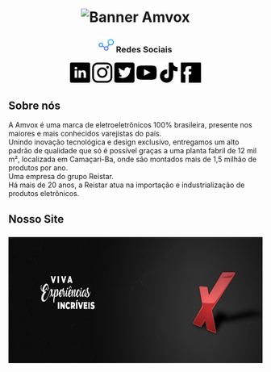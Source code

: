 <h1 align = "center">
    <img src="imgs/Padrão.png" title="#RedesSociais" alt="Banner Amvox">
</h1>

<h3 align="center"> 
<img src="imgs/001-connections.png" alt="Redes sociais" height="30px"> Redes Sociais
</h3>

<p align="center">
<a href="https://br.linkedin.com/company/amvox"><img src="imgs/linkedin.png" height="40px" alt="Siga no Linkedin"></a>
<a href="https://www.instagram.com/amvox_/"> <img src="imgs/instagram.png" alt="Siga no Instagram" height="40px"></a>
<a href="https://twitter.com/amvox_"> <img src="imgs/twitter.png" alt="Siga no twitter" height="40px"></a>
<a href="https://www.youtube.com/user/AmvoxBrasil"> <img src="imgs/youtube.png" height="40px" alt="Increva-se no canal do Youtube"></a>
<a href="https://www.tiktok.com/@amvox_"><img src="imgs/tiktok.png" height="40px" alt="Siga no TikTok"></a>
<a href="https://www.facebook.com/AmvoxBrasil"><img src="imgs/facebook.png" alt="Siga no Facebook" height="40px"></a>
</p>

## Sobre nós

<p>A Amvox é uma marca de eletroeletrônicos 100% brasileira, presente nos maiores e mais conhecidos varejistas do país. <br>
Unindo inovação tecnológica e design exclusivo, entregamos um alto padrão de qualidade que só é possível graças a uma planta fabril de 12 mil m², localizada em Camaçari-Ba, onde são montados mais de 1,5 milhão de produtos por ano. <br>
Uma empresa do grupo Reistar. <br>
Há mais de 20 anos, a Reistar atua na importação e industrialização de produtos eletrônicos. </p>

## Nosso Site

<h3 align="center"><a href="https://www.amvox.com.br/"><img src="imgs/amv-header.jfif" alt="Header-Amvox" height="250px"></a> </h3>
